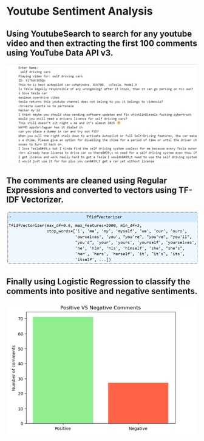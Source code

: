 <h1>Youtube Sentiment Analysis</h1>
<h2>Using YoutubeSearch to search for any youtube video and then extracting the first 100 comments using YouTube Data API v3.</h2>
<img src="comments.png">
<h2>The comments are cleaned using Regular Expressions and converted to vectors using TF-IDF Vectorizer.</h2>
<img src="tfidf.png">
<h2>Finally using Logistic Regression to classify the comments into positive and negative sentiments.</h2>
<img src="finalresult.png">
